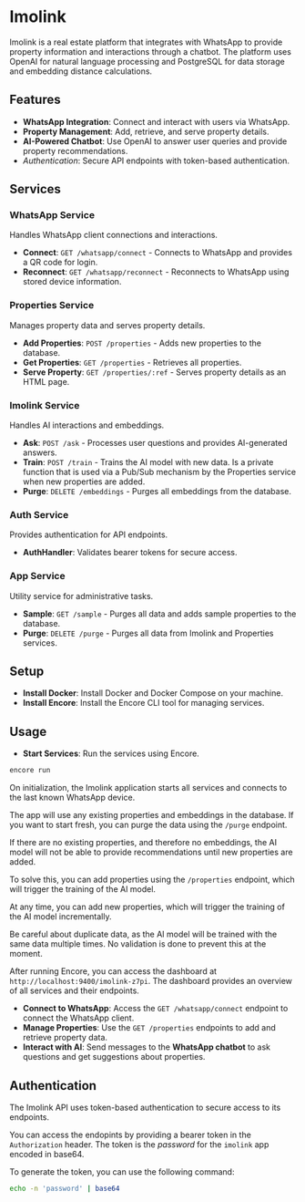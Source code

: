 # Imolink

Imolink is a real estate platform that integrates with WhatsApp to provide property information and interactions through a chatbot. The platform uses OpenAI for natural language processing and PostgreSQL for data storage and embedding distance calculations.

## Features

- **WhatsApp Integration**: Connect and interact with users via WhatsApp.
- **Property Management**: Add, retrieve, and serve property details.
- **AI-Powered Chatbot**: Use OpenAI to answer user queries and provide property recommendations.
- *Authentication*: Secure API endpoints with token-based authentication.

## Services

### WhatsApp Service

Handles WhatsApp client connections and interactions.

- **Connect**: `GET /whatsapp/connect` - Connects to WhatsApp and provides a QR code for login.
- **Reconnect**: `GET /whatsapp/reconnect` - Reconnects to WhatsApp using stored device information.

### Properties Service

Manages property data and serves property details.

- **Add Properties**: `POST /properties` - Adds new properties to the database.
- **Get Properties**: `GET /properties` - Retrieves all properties.
- **Serve Property**: `GET /properties/:ref` - Serves property details as an HTML page.

### Imolink Service

Handles AI interactions and embeddings.

- **Ask**: `POST /ask`  - Processes user questions and provides AI-generated answers.
- **Train**: `POST /train` - Trains the AI model with new data. Is a private function that is used via a Pub/Sub mechanism by the Properties service when new properties are added.
- **Purge**: `DELETE /embeddings` - Purges all embeddings from the database.

### Auth Service

Provides authentication for API endpoints.

- **AuthHandler**: Validates bearer tokens for secure access.

### App Service

Utility service for administrative tasks.

- **Sample**: `GET /sample` - Purges all data and adds sample properties to the database.
- **Purge**: `DELETE /purge` - Purges all data from Imolink and Properties services.

## Setup

- **Install Docker**: Install Docker and Docker Compose on your machine.
- **Install Encore**: Install the Encore CLI tool for managing services.

## Usage

- **Start Services**: Run the services using Encore.

```bash
encore run
```

On initialization, the Imolink application starts all services and connects to the last known WhatsApp device.

The app will use any existing properties and embeddings in the database. If you want to start fresh, you can purge the data using the `/purge` endpoint.

If there are no existing properties, and therefore no embeddings, the AI model will not be able to provide recommendations until new properties are added.

To solve this, you can add properties using the `/properties` endpoint, which will trigger the training of the AI model.

At any time, you can add new properties, which will trigger the training of the AI model incrementally.

Be careful about duplicate data, as the AI model will be trained with the same data multiple times. No validation is done to prevent this at the moment.

After running Encore, you can access the dashboard at `http://localhost:9400/imolink-z7pi`. The dashboard provides an overview of all services and their endpoints.

- **Connect to WhatsApp**: Access the `GET /whatsapp/connect` endpoint to connect the WhatsApp client.
- **Manage Properties**: Use the `GET /properties` endpoints to add and retrieve property data.
- **Interact with AI**: Send messages to the **WhatsApp chatbot** to ask questions and get suggestions about properties.

## Authentication

The Imolink API uses token-based authentication to secure access to its endpoints.

You can access the endopints by providing a bearer token in the `Authorization` header.
The token is the *password* for the `imolink` app encoded in base64.

To generate the token, you can use the following command:

```bash
echo -n 'password' | base64
```
